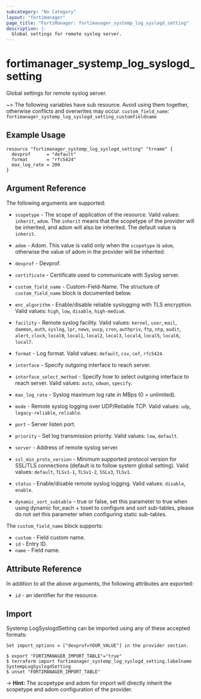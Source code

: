 ```yaml
---
subcategory: "No Category"
layout: "fortimanager"
page_title: "FortiManager: fortimanager_systemp_log_syslogd_setting"
description: |-
  Global settings for remote syslog server.
---
```


# fortimanager_systemp_log_syslogd_setting
Global settings for remote syslog server.

~> The following variables have sub resource. Avoid using them together, otherwise conflicts and overwrites may occur.
`custom_field_name`: `fortimanager_systemp_log_syslogd_setting_customfieldname`



## Example Usage

```hcl
resource "fortimanager_systemp_log_syslogd_setting" "trname" {
  devprof      = "default"
  format       = "rfc5424"
  max_log_rate = 200
}
```

## Argument Reference


The following arguments are supported:

* `scopetype` - The scope of application of the resource. Valid values: `inherit`, `adom`. The `inherit` means that the scopetype of the provider will be inherited, and adom will also be inherited. The default value is `inherit`.
* `adom` - Adom. This value is valid only when the `scopetype` is `adom`, otherwise the value of adom in the provider will be inherited.
* `devprof` - Devprof.

* `certificate` - Certificate used to communicate with Syslog server.
* `custom_field_name` - Custom-Field-Name. The structure of `custom_field_name` block is documented below.
* `enc_algorithm` - Enable/disable reliable syslogging with TLS encryption. Valid values: `high`, `low`, `disable`, `high-medium`.

* `facility` - Remote syslog facility. Valid values: `kernel`, `user`, `mail`, `daemon`, `auth`, `syslog`, `lpr`, `news`, `uucp`, `cron`, `authpriv`, `ftp`, `ntp`, `audit`, `alert`, `clock`, `local0`, `local1`, `local2`, `local3`, `local4`, `local5`, `local6`, `local7`.

* `format` - Log format. Valid values: `default`, `csv`, `cef`, `rfc5424`.

* `interface` - Specify outgoing interface to reach server.
* `interface_select_method` - Specify how to select outgoing interface to reach server. Valid values: `auto`, `sdwan`, `specify`.

* `max_log_rate` - Syslog maximum log rate in MBps (0 = unlimited).
* `mode` - Remote syslog logging over UDP/Reliable TCP. Valid values: `udp`, `legacy-reliable`, `reliable`.

* `port` - Server listen port.
* `priority` - Set log transmission priority. Valid values: `low`, `default`.

* `server` - Address of remote syslog server.
* `ssl_min_proto_version` - Minimum supported protocol version for SSL/TLS connections (default is to follow system global setting). Valid values: `default`, `TLSv1-1`, `TLSv1-2`, `SSLv3`, `TLSv1`.

* `status` - Enable/disable remote syslog logging. Valid values: `disable`, `enable`.

* `dynamic_sort_subtable` - true or false, set this parameter to true when using dynamic for_each + toset to configure and sort sub-tables, please do not set this parameter when configuring static sub-tables.

The `custom_field_name` block supports:

* `custom` - Field custom name.
* `id` - Entry ID.
* `name` - Field name.


## Attribute Reference

In addition to all the above arguments, the following attributes are exported:
* `id` - an identifier for the resource.

## Import

Systemp LogSyslogdSetting can be imported using any of these accepted formats:
```
Set import_options = ["devprof=YOUR_VALUE"] in the provider section.

$ export "FORTIMANAGER_IMPORT_TABLE"="true"
$ terraform import fortimanager_systemp_log_syslogd_setting.labelname SystempLogSyslogdSetting
$ unset "FORTIMANAGER_IMPORT_TABLE"
```
-> **Hint:** The scopetype and adom for import will directly inherit the scopetype and adom configuration of the provider.
